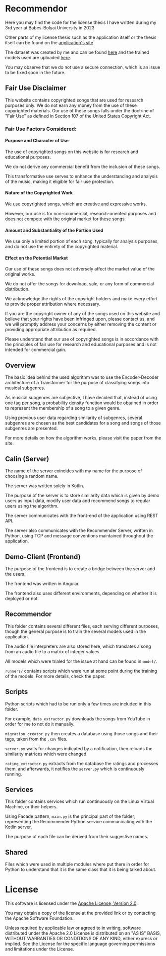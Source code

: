 # Recommendor

Here you may find the code for the license thesis I have written during my 3rd year at Babes-Bolyai University in 2023. 

Other parts of my license thesis such as the application itself or the thesis itself can be found on the [application's site](http://www.musicsimilarity.com/ "Application Site"). 

The dataset was created by me and can be found [here]() and the trained models used are uploaded [here](). 

You may observe that we do not use a secure connection, which is an issue to be fixed soon in the future.

## Fair Use Disclaimer

This website contains copyrighted songs that are used for research purposes only. We do not earn any money from the use of these copyrighted materials. Our use of these songs falls under the doctrine of "Fair Use" as defined in Section 107 of the United States Copyright Act.

### Fair Use Factors Considered:

#### Purpose and Character of Use

The use of copyrighted songs on this website is for research and educational purposes. 

We do not derive any commercial benefit from the inclusion of these songs. 

This transformative use serves to enhance the understanding and analysis of the music, making it eligible for fair use protection.

#### Nature of the Copyrighted Work

We use copyrighted songs, which are creative and expressive works. 

However, our use is for non-commercial, research-oriented purposes and does not compete with the original market for these songs.

#### Amount and Substantiality of the Portion Used

We use only a limited portion of each song, typically for analysis purposes, and do not use the entirety of the copyrighted material.

#### Effect on the Potential Market

Our use of these songs does not adversely affect the market value of the original works. 

We do not offer the songs for download, sale, or any form of commercial distribution.


We acknowledge the rights of the copyright holders and make every effort to provide proper attribution where necessary.

If you are the copyright owner of any of the songs used on this website and believe that your rights have been infringed upon, please contact us, and we will promptly address your concerns by either removing the content or providing appropriate attribution as required.

Please understand that our use of copyrighted songs is in accordance with the principles of fair use for research and educational purposes and is not intended for commercial gain.

## Overview

The basic idea behind the used algorithm was to use the Encoder-Decoder architecture of a Transformer for the purpose of classifying songs into musical subgenres.

As musical subgenres are subjective, I have decided that, instead of using one tag per song, a probability density function would be obtained in order to represent the membership of a song to a given genre.

Using previous user data regarding similarity of subgenres, several subgenres are chosen as the best candidates for a song and songs of those subgenres are presented.

For more details on how the algorithm works, please visit the paper from the site.

## Calin (Server)

The name of the server coincides with my name for the purpose of choosing a random name.

The server was written solely in Kotlin.

The purpose of the server is to store similarity data which is given by demo users as input data, modify user data and recommend songs to regular users using the algorithm.

The server communicates with the front-end of the application using REST API.

The server also communicates with the Recommender Server, written in Python, using TCP and message conventions maintained throughout the application.

## Demo-Client (Frontend)

The purpose of the frontend is to create a bridge between the server and the users.

The frontend was written in Angular.

The frontend also uses different environments, depending on whether it is deployed or not.

## Recommendor

This folder contains several different files, each serving different purposes, though the general purpose is to train the several models used in the application.

The audio file interpreters are also stored here, which translates a song from an audio file to a matrix of integer values.

All models which were trialed for the issue at hand can be found in `model/`.

`runners/` contains scripts which were run at some point during the training of the models. For more details, check the paper.

## Scripts

Python scripts which had to be run only a few times are included in this folder. 

For example, `data_extractor.py` downloads the songs from YouTube in order for me to not do it manually.

`migration_creator.py` then creates a database using those songs and their tags, taken from the `.csv` files.

`server.py` waits for changes indicated by a notification, then reloads the similarity matrices which were changed.

`rating_extractor.py` extracts from the database the ratings and processes them, and afterwards, it notifies the `server.py` which is continuously running.

## Services

This folder contains services which run continuously on the Linux Virtual Machine, or their helpers.   

Using Facade pattern, `main.py` is the principal part of the folder, representing the Recommender Python service communicating with the Kotlin server.

The purpose of each file can be derived from their suggestive names.

## Shared

Files which were used in multiple modules where put there in order for Python to understand that it is the same class that it is being talked about.

# License

This software is licensed under the [Apache License, Version 2.0](https://www.apache.org/licenses/LICENSE-2.0). 

You may obtain a copy of the license at the provided link or by contacting the Apache Software Foundation.

Unless required by applicable law or agreed to in writing, software distributed under the Apache 2.0 License is distributed on an "AS IS" BASIS, WITHOUT WARRANTIES OR CONDITIONS OF ANY KIND, either express or implied. See the License for the specific language governing permissions and limitations under the License.
